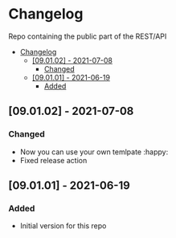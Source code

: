 # Changelog
Repo containing the public part of the REST/API

- [Changelog](#changelog)
  - [[09.01.02] - 2021-07-08](#090102---2021-07-08)
    - [Changed](#changed)
  - [[09.01.01] - 2021-06-19](#090101---2021-06-19)
    - [Added](#added)

## [09.01.02] - 2021-07-08
### Changed
- Now you can use your own temlpate :happy:
- Fixed release action

## [09.01.01] - 2021-06-19
### Added
- Initial version for this repo
